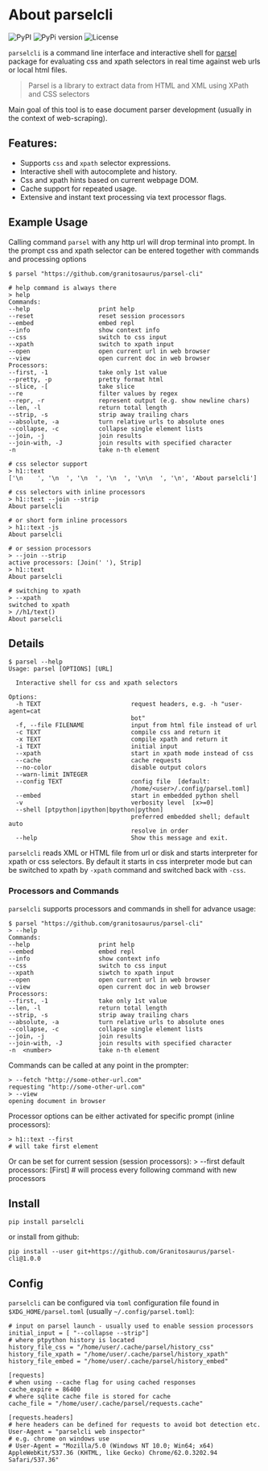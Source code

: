 
# About parselcli   

![PyPI](https://img.shields.io/pypi/v/parselcli?style=flat-square) ![PyPi version](https://img.shields.io/pypi/pyversions/parselcli?style=flat-square) ![License](https://img.shields.io/pypi/l/parselcli?style=flat-square)

`parselcli` is a command line interface and interactive shell for [parsel](https://github.com/scrapy/parsel) package for evaluating css and xpath selectors in real time against web urls or local html files.

> Parsel is a library to extract data from HTML and XML using XPath and CSS selectors

Main goal of this tool is to ease document parser development (usually in the context of web-scraping).

## Features:

* Supports `css` and `xpath` selector expressions.
* Interactive shell with autocomplete and history.
* Css and xpath hints based on current webpage DOM.
* Cache support for repeated usage.
* Extensive and instant text processing via text processor flags.


## Example Usage

Calling command `parsel` with any http url will drop terminal into prompt. 
In the prompt css and xpath selector can be entered together with commands and processing options

```
$ parsel "https://github.com/granitosaurus/parsel-cli"

# help command is always there
> help
Commands:
--help                   print help
--reset                  reset session processors
--embed                  embed repl
--info                   show context info
--css                    switch to css input
--xpath                  switch to xpath input
--open                   open current url in web browser
--view                   open current doc in web browser
Processors:
--first, -1              take only 1st value
--pretty, -p             pretty format html
--slice, -[              take slice
--re                     filter values by regex
--repr, -r               represent output (e.g. show newline chars)
--len, -l                return total length
--strip, -s              strip away trailing chars
--absolute, -a           turn relative urls to absolute ones
--collapse, -c           collapse single element lists
--join, -j               join results
--join-with, -J          join results with specified character
-n                       take n-th element

# css selector support
> h1::text
['\n    ', '\n  ', '\n  ', '\n  ', '\n\n  ', '\n', 'About parselcli']

# css selectors with inline processors
> h1::text --join --strip 
About parselcli

# or short form inline processors
> h1::text -js
About parselcli

# or session processors
> --join --strip
active processors: [Join(' '), Strip]
> h1::text
About parselcli

# switching to xpath
> --xpath
switched to xpath
> //h1/text()
About parselcli
```


## Details

```
$ parsel --help                                                                                                      
Usage: parsel [OPTIONS] [URL]

  Interactive shell for css and xpath selectors

Options:
  -h TEXT                         request headers, e.g. -h "user-agent=cat
                                  bot"
  -f, --file FILENAME             input from html file instead of url
  -c TEXT                         compile css and return it
  -x TEXT                         compile xpath and return it
  -i TEXT                         initial input
  --xpath                         start in xpath mode instead of css
  --cache                         cache requests
  --no-color                      disable output colors
  --warn-limit INTEGER
  --config TEXT                   config file  [default:
                                  /home/<user>/.config/parsel.toml]
  --embed                         start in embedded python shell
  -v                              verbosity level  [x>=0]
  --shell [ptpython|ipython|bpython|python]
                                  preferred embedded shell; default auto
                                  resolve in order
  --help                          Show this message and exit.
```

`parselcli` reads XML or HTML file from url or disk and starts interpreter for xpath or css selectors.
By default it starts in css interpreter mode but can be switched to xpath by `-xpath` command and switched back with `-css`.



### Processors and Commands

`parselcli` supports processors and commands in shell for advance usage:

    $ parsel "https://github.com/granitosaurus/parsel-cli"                                                               
    > --help                                                                                                              
    Commands:
    --help                   print help
    --embed                  embed repl
    --info                   show context info
    --css                    switch to css input
    --xpath                  siwtch to xpath input
    --open                   open current url in web browser
    --view                   open current doc in web browser
    Processors:
    --first, -1              take only 1st value
    --len, -l                return total length
    --strip, -s              strip away trailing chars
    --absolute, -a           turn relative urls to absolute ones
    --collapse, -c           collapse single element lists
    --join, -j               join results
    --join-with, -J          join results with specified character
    -n  <number>             take n-th element

Commands can be called at any point in the prompter:

    > --fetch "http://some-other-url.com"
    requesting "http://some-other-url.com"
    > --view
    opening document in browser

Processor options can be either activated for specific prompt (inline processors):

    > h1::text --first
    # will take first element

Or can be set for current session (session processors):
    > --first
    default processors: [First]
    # will process every following command with new processors

## Install
    
    pip install parselcli
    
or install from github:

    pip install --user git+https://github.com/Granitosaurus/parsel-cli@1.0.0
    
## Config

`parselcli` can be configured via `toml` configuration file found in `$XDG_HOME/parsel.toml` (usually `~/.config/parsel.toml`):

    # input on parsel launch - usually used to enable session processors
    initial_input = [ "--collapse --strip"]
    # where ptpython history is located
    history_file_css = "/home/user/.cache/parsel/history_css"
    history_file_xpath = "/home/user/.cache/parsel/history_xpath"
    history_file_embed = "/home/user/.cache/parsel/history_embed"
    
    [requests]
    # when using --cache flag for using cached responses
    cache_expire = 86400
    # where sqlite cache file is stored for cache
    cache_file = "/home/user/.cache/parsel/requests.cache"

    [requests.headers]
    # here headers can be defined for requests to avoid bot detection etc.
    User-Agent = "parselcli web inspector"
    # e.g. chrome on windows use
    # User-Agent = "Mozilla/5.0 (Windows NT 10.0; Win64; x64) AppleWebKit/537.36 (KHTML, like Gecko) Chrome/62.0.3202.94 Safari/537.36"

 
